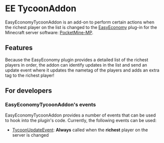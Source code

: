 # EE TycoonAddon
EasyEconomyTycoonAddon is an add-on to perform certain actions when the richest
player on the list is changed to
the [EasyEconomy](https://github.com/ImperaZim/EasyEconomy) plug-in for the
Minecraft server software: [PocketMine-MP](https://github.com/pmmp/PocketMine-MP
).

## Features
Because the EasyEconomy plugin provides a detailed list of the richest players
in order, the addon can identify updates in the list and send an update event
where it updates the nametag of the players and adds an extra tag to the richest
player!

## For developers
### EasyEconomyTycoonAddon's events
EasyEconomyTycoonAddon provides a number of events that can be used to hook into the plugin's code. Currently, the following events can be used:
-  [TycoonUpdateEvent](https://github.com/ImperaZim/EasyEconomyTycoonAddon/blob/main/src/ImperaZim/EasyEconomy/event/TycoonUpdateEvent.php):
**Always** called when the **richest** player on the server is changed